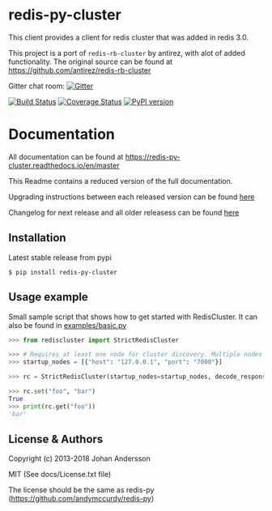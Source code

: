 # redis-py-cluster

This client provides a client for redis cluster that was added in redis 3.0.

This project is a port of `redis-rb-cluster` by antirez, with alot of added functionality. The original source can be found at https://github.com/antirez/redis-rb-cluster

Gitter chat room: [![Gitter](https://badges.gitter.im/Grokzen/redis-py-cluster.svg)](https://gitter.im/Grokzen/redis-py-cluster?utm_source=badge&utm_medium=badge&utm_campaign=pr-badge)

[![Build Status](https://travis-ci.org/Grokzen/redis-py-cluster.svg?branch=master)](https://travis-ci.org/Grokzen/redis-py-cluster) [![Coverage Status](https://coveralls.io/repos/Grokzen/redis-py-cluster/badge.png)](https://coveralls.io/r/Grokzen/redis-py-cluster) [![PyPI version](https://badge.fury.io/py/redis-py-cluster.svg)](http://badge.fury.io/py/redis-py-cluster)



# Documentation

All documentation can be found at https://redis-py-cluster.readthedocs.io/en/master

This Readme contains a reduced version of the full documentation.

Upgrading instructions between each released version can be found [here](docs/upgrading.rst)

Changelog for next release and all older releasess can be found [here](docs/release-notes.rst)



## Installation

Latest stable release from pypi

```
$ pip install redis-py-cluster
```



## Usage example

Small sample script that shows how to get started with RedisCluster. It can also be found in [examples/basic.py](examples/basic.py)

```python
>>> from rediscluster import StrictRedisCluster

>>> # Requires at least one node for cluster discovery. Multiple nodes is recommended.
>>> startup_nodes = [{"host": "127.0.0.1", "port": "7000"}]

>>> rc = StrictRedisCluster(startup_nodes=startup_nodes, decode_responses=True)

>>> rc.set("foo", "bar")
True
>>> print(rc.get("foo"))
'bar'
```



## License & Authors

Copyright (c) 2013-2018 Johan Andersson

MIT (See docs/License.txt file)

The license should be the same as redis-py (https://github.com/andymccurdy/redis-py)
